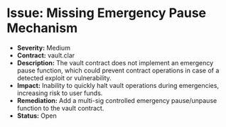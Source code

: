# Issue: Missing Emergency Pause Mechanism

- **Severity:** Medium
- **Contract:** vault.clar
- **Description:** The vault contract does not implement an emergency pause function, which could prevent contract operations in case of a detected exploit or vulnerability.
- **Impact:** Inability to quickly halt vault operations during emergencies, increasing risk to user funds.
- **Remediation:** Add a multi-sig controlled emergency pause/unpause function to the vault contract.
- **Status:** Open
